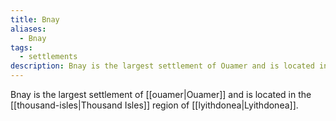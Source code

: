 ```yaml
---
title: Bnay
aliases:
  - Bnay
tags:
  - settlements
description: Bnay is the largest settlement of Ouamer and is located in the Southern swamps of Lyithdonea.
---
```

Bnay is the largest settlement of [[ouamer|Ouamer]] and is located in the [[thousand-isles|Thousand Isles]] region of [[lyithdonea|Lyithdonea]].